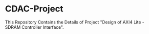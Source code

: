 # CDAC-Project
This Repository Contains the Details of Project "Design of AXI4 Lite - SDRAM Controller Interface". 
